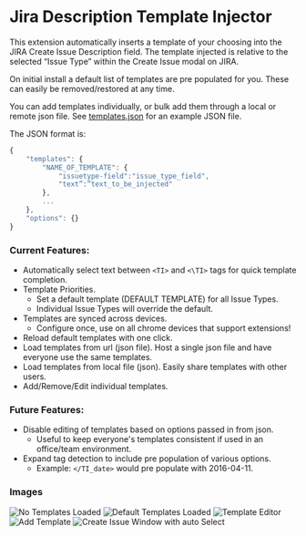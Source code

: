 # Jira Description Template Injector

This extension automatically inserts a template of your choosing into the JIRA Create Issue Description field. The template injected is relative to the selected “Issue Type” within the Create Issue modal on JIRA.

On initial install a default list of templates are pre populated for you. These can easily be removed/restored at any time.

You can add templates individually, or bulk add them through a local or remote json file. See [templates.json](https://github.com/rdbrck/jira-description-extension/blob/master/templates.json) for an example JSON file.

The JSON format is:

```javascript
{
	"templates": {
    	"NAME_OF_TEMPLATE": {
        	"issuetype-field":"issue_type_field",
            "text”:”text_to_be_injected"
        },
    	...
    },
    "options": {}
}
```

### Current Features:

* Automatically select text between ```<TI>``` and ```<\TI>``` tags for quick template completion.
* Template Priorities.
  * Set a default template (DEFAULT TEMPLATE) for all Issue Types.
  * Individual Issue Types will override the default.
* Templates are synced across devices.
  * Configure once, use on all chrome devices that support extensions!
* Reload default templates with one click.
* Load templates from url (json file). Host a single json file and have everyone use the same templates.
* Load templates from local file (json). Easily share templates with other users.
* Add/Remove/Edit individual templates.

### Future Features:

* Disable editing of templates based on options passed in from json.
  * Useful to keep everyone's templates consistent if used in an office/team environment.
* Expand tag detection to include pre population of various options.
  * Example: ```</TI_date>``` would pre populate with 2016-04-11.

### Images
![No Templates Loaded](https://cloud.githubusercontent.com/assets/6020196/14467925/674f9994-0092-11e6-943c-5ee5bf629f3c.png "No Templates") ![Default Templates Loaded](https://cloud.githubusercontent.com/assets/6020196/14467923/673b9afc-0092-11e6-9606-283b0ac7a1b5.png "Default Templates") ![Template Editor](https://cloud.githubusercontent.com/assets/6020196/14467924/6749d450-0092-11e6-97cd-f31c9ede76ef.png "Template Editor") ![Add Template](https://cloud.githubusercontent.com/assets/6020196/14467922/671e9560-0092-11e6-9619-c6064e6b70a7.png "Add Template") ![Create Issue Window with auto Select](https://cloud.githubusercontent.com/assets/6020196/14468227/9a43633e-0093-11e6-913c-9afb16f32acd.png "JIRA Create Issue")
